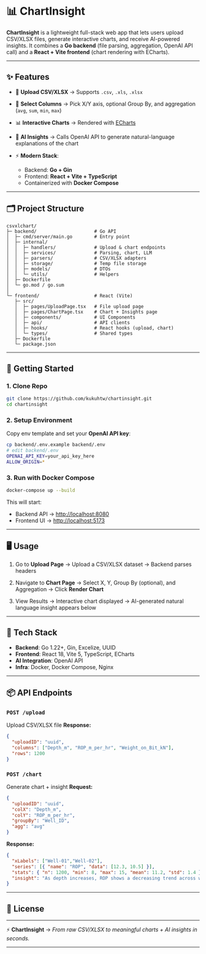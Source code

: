 

# 📊 ChartInsight

**ChartInsight** is a lightweight full-stack web app that lets users upload CSV/XLSX files, generate interactive charts, and receive AI-powered insights.
It combines a **Go backend** (file parsing, aggregation, OpenAI API call) and a **React + Vite frontend** (chart rendering with ECharts).

---

## ✨ Features

* 📂 **Upload CSV/XLSX** → Supports `.csv`, `.xls`, `.xlsx`
* 🔎 **Select Columns** → Pick X/Y axis, optional Group By, and aggregation (`avg`, `sum`, `min`, `max`)
* 📊 **Interactive Charts** → Rendered with [ECharts](https://echarts.apache.org)
* 🤖 **AI Insights** → Calls OpenAI API to generate natural-language explanations of the chart
* ⚡ **Modern Stack**:

  * Backend: **Go + Gin**
  * Frontend: **React + Vite + TypeScript**
  * Containerized with **Docker Compose**

---

## 🗂️ Project Structure

```
csvxlchart/
├─ backend/                     # Go API
│  ├─ cmd/server/main.go        # Entry point
│  ├─ internal/
│  │  ├─ handlers/              # Upload & chart endpoints
│  │  ├─ services/              # Parsing, chart, LLM
│  │  ├─ parsers/               # CSV/XLSX adapters
│  │  ├─ storage/               # Temp file storage
│  │  ├─ models/                # DTOs
│  │  └─ utils/                 # Helpers
│  ├─ Dockerfile
│  └─ go.mod / go.sum
│
└─ frontend/                    # React (Vite)
   ├─ src/
   │  ├─ pages/UploadPage.tsx   # File upload page
   │  ├─ pages/ChartPage.tsx    # Chart + Insights page
   │  ├─ components/            # UI Components
   │  ├─ api/                   # API clients
   │  ├─ hooks/                 # React hooks (upload, chart)
   │  └─ types/                 # Shared types
   ├─ Dockerfile
   └─ package.json
```

---

## 🚀 Getting Started

### 1. Clone Repo

```bash
git clone https://github.com/kukuhtw/chartinsight.git
cd chartinsight
```

### 2. Setup Environment

Copy env template and set your **OpenAI API key**:

```bash
cp backend/.env.example backend/.env
# edit backend/.env
OPENAI_API_KEY=your_api_key_here
ALLOW_ORIGIN=*
```

### 3. Run with Docker Compose

```bash
docker-compose up --build
```

This will start:

* Backend API → [http://localhost:8080](http://localhost:8080)
* Frontend UI → [http://localhost:5173](http://localhost:5173)

---

## 🖥️ Usage

1. Go to **Upload Page**
   → Upload a CSV/XLSX dataset
   → Backend parses headers

2. Navigate to **Chart Page**
   → Select X, Y, Group By (optional), and Aggregation
   → Click **Render Chart**

3. View Results
   → Interactive chart displayed
   → AI-generated natural language insight appears below

---

## 🔧 Tech Stack

* **Backend**: Go 1.22+, Gin, Excelize, UUID
* **Frontend**: React 18, Vite 5, TypeScript, ECharts
* **AI Integration**: OpenAI API
* **Infra**: Docker, Docker Compose, Nginx

---

## 📦 API Endpoints

### `POST /upload`

Upload CSV/XLSX file
**Response:**

```json
{
  "uploadID": "uuid",
  "columns": ["Depth_m", "ROP_m_per_hr", "Weight_on_Bit_kN"],
  "rows": 1200
}
```

### `POST /chart`

Generate chart + insight
**Request:**

```json
{
  "uploadID": "uuid",
  "colX": "Depth_m",
  "colY": "ROP_m_per_hr",
  "groupBy": "Well_ID",
  "agg": "avg"
}
```

**Response:**

```json
{
  "xLabels": ["Well-01","Well-02"],
  "series": [{ "name": "ROP", "data": [12.3, 10.5] }],
  "stats": { "n": 1200, "min": 8, "max": 15, "mean": 11.2, "std": 1.4 },
  "insight": "As depth increases, ROP shows a decreasing trend across wells."
}
```

---

## 📝 License


---

⚡ **ChartInsight** → *From raw CSV/XLSX to meaningful charts + AI insights in seconds.*

---
